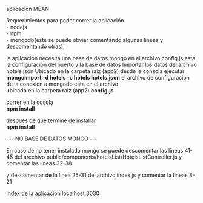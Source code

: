 aplicación MEAN

Requerimientos para poder correr la aplicación
<br />- nodejs
<br />- npm
<br />- mongodb(este se puede obviar comentando algunas lineas y descomentando otras);

la aplicación necesita una base de datos mongo
en el archivo config.js esta la configuracion del puerto y la base de datos
Importar los datos del archivo hotels.json
Ubicado en la carpeta raiz (app2) desde la consola ejecutar 
<br /><strong>mongoimport -d hotels -c hotels hotels.json</strong>
el archivo de configuracion de la conexion a mongodb esta en el archivo
<br />ubicado en la carpeta raiz (app2) <strong>config.js</strong>

correr en la cosola 
	<br /><strong>npm install</strong>

despues de que termine de installar 
	<br /><strong>npm install</strong>

--- NO BASE DE DATOS MONGO ---

En caso de no tener instalado mongo se puede descomentar las lineas 41-45 del arcchivo
public/components/hotelsList/HotelsListController.js y comentar las lineas 32-38

y descomentar de la linea 25-31 del archivo index.js y comentar la lineas 8-21

index de la aplicacion localhost:3030
